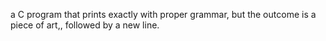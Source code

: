 a C program that prints exactly with proper grammar, but the outcome is a piece of art,, followed by a new line.
